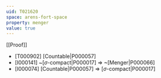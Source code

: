 ```yaml
---
uid: T021620
space: arens-fort-space
property: menger
value: true
---
```

[[Proof]]

* [T000902] [Countable|P000057]
* [I000141] ~[$\sigma$-compact|P000017] => ~[Menger|P000066]
* [I000074] [Countable|P000057] => [$\sigma$-compact|P000017]

